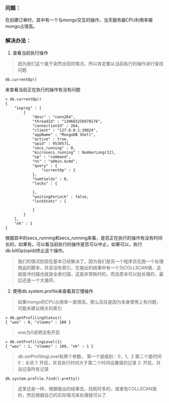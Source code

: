 ### 问题：
在创建订单时，其中有一个与mongo交互的操作，当天服务器CPU利用率被mongo占很高。
### 解决办法：
1. 查看当前执行操作
> 因为我们这个属于突然出现的情况，所以肯定要从当前执行的操作进行查找问题
```
db.currentOp()
```
来查看当前正在执行的操作有没有问题
```
> db.currentOp()
{
	"inprog" : [
		{
			"desc" : "conn264",
			"threadId" : "139665256978176",
			"connectionId" : 264,
			"client" : "127.0.0.1:39024",
			"appName" : "MongoDB Shell",
			"active" : true,
			"opid" : 9539571,
			"secs_running" : 0,
			"microsecs_running" : NumberLong(12),
			"op" : "command",
			"ns" : "admin.$cmd",
			"query" : {
				"currentOp" : 1
			},
			"numYields" : 0,
			"locks" : {

			},
			"waitingForLock" : false,
			"lockStats" : {

			}
		}
	],
	"ok" : 1
}
```
根据其中的secs_running和secs_running来看，是否正在执行的操作有没有时间长的，如果有，可以看当前执行的操作是否可以中止，如果可以，执行db.killOp(opid)终止这个操作。
> 我们的情况到现在基本已经解决了，因为我们是另一个程序员在跑一个处理商品的脚本，并且没有索引，在输出的结果中有一个为COLLSCAN值，这就是冷扫描也就是全表扫描，这是非常耗时的，而且原本可以批处理的，最后还是一个大循环。

2. 使用db.system.profile来查看其它慢操作
> 如果mongo的CPU占用率一直很高，那么往往是因为本身使用上有问题，可能未建议相关的索引
```
> db.getProfilingStatus()
{ "was" : 0, "slowms" : 100 }
```
> was为0说明没有开启

```
> db.setProfilingLevel(1)
{ "was" : 1, "slowms" : 100, "ok" : 1 }
```
> db.setProfilingLevel有两个参数，
> 第一个是级别：0，1，2
> 第二个是时间
> 0：关闭
> 1: 开启，并且执行时间大于第二个时间设置值的记录
> 2: 开启，并且记录所有记录

```
db.system.profile.find().pretty()
```
> 这里还是一样，根据输出的结果去，找耗时多的，或者有COLLSCAN值的，然后根据自己的实际情况来处理就可以了